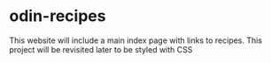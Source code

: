 # odin-recipes
This website will include a main index page with links to recipes.
This project will be revisited later to be styled with CSS

